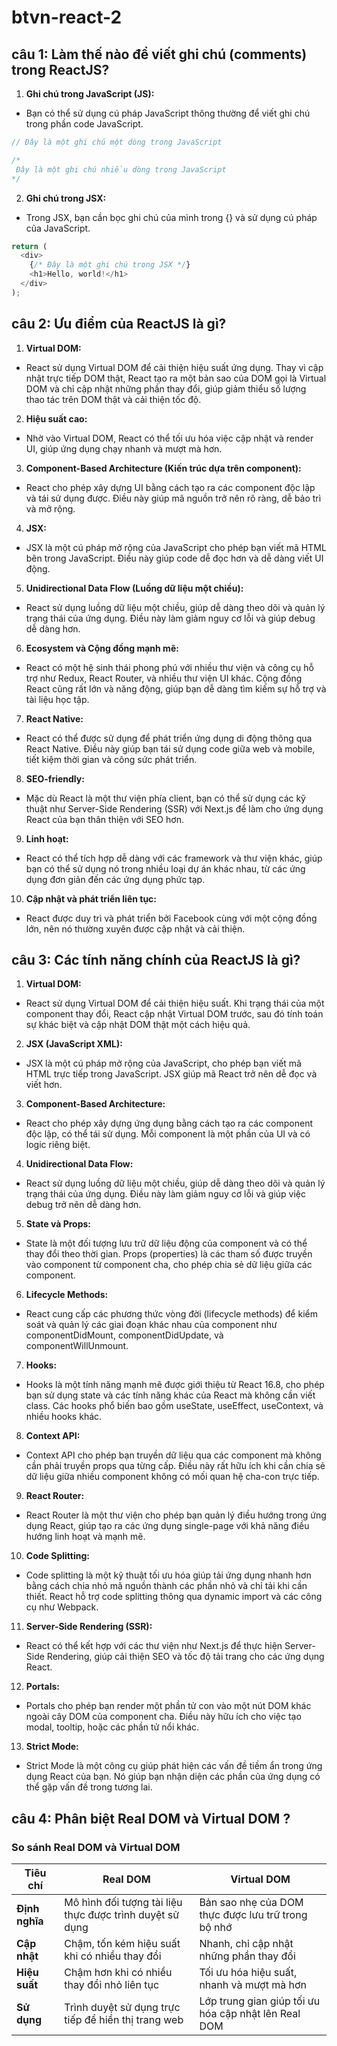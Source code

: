 # btvn-react-2

## câu 1: Làm thế nào để viết ghi chú (comments) trong ReactJS?
1. **Ghi chú trong JavaScript (JS):**
- Bạn có thể sử dụng cú pháp JavaScript thông thường để viết ghi chú trong phần code JavaScript.
```js
// Đây là một ghi chú một dòng trong JavaScript

/*
 Đây là một ghi chú nhiều dòng trong JavaScript
*/
```
2. **Ghi chú trong JSX:**
- Trong JSX, bạn cần bọc ghi chú của mình trong {} và sử dụng cú pháp của JavaScript.
```js
return (
  <div>
    {/* Đây là một ghi chú trong JSX */}
    <h1>Hello, world!</h1>
  </div>
);
```
## câu 2: Ưu điểm của ReactJS là gì?
1. **Virtual DOM:**
- React sử dụng Virtual DOM để cải thiện hiệu suất ứng dụng. Thay vì cập nhật trực tiếp DOM thật, React tạo ra một bản sao của DOM gọi là Virtual DOM và chỉ cập nhật những phần thay đổi, giúp giảm thiểu số lượng thao tác trên DOM thật và cải thiện tốc độ.
2. **Hiệu suất cao:**
- Nhờ vào Virtual DOM, React có thể tối ưu hóa việc cập nhật và render UI, giúp ứng dụng chạy nhanh và mượt mà hơn.
3. **Component-Based Architecture (Kiến trúc dựa trên component):**
- React cho phép xây dựng UI bằng cách tạo ra các component độc lập và tái sử dụng được. Điều này giúp mã nguồn trở nên rõ ràng, dễ bảo trì và mở rộng.
4. **JSX:**
- JSX là một cú pháp mở rộng của JavaScript cho phép bạn viết mã HTML bên trong JavaScript. Điều này giúp code dễ đọc hơn và dễ dàng viết UI động.
5. **Unidirectional Data Flow (Luồng dữ liệu một chiều):**
- React sử dụng luồng dữ liệu một chiều, giúp dễ dàng theo dõi và quản lý trạng thái của ứng dụng. Điều này làm giảm nguy cơ lỗi và giúp debug dễ dàng hơn.
6. **Ecosystem và Cộng đồng mạnh mẽ:**
- React có một hệ sinh thái phong phú với nhiều thư viện và công cụ hỗ trợ như Redux, React Router, và nhiều thư viện UI khác. Cộng đồng React cũng rất lớn và năng động, giúp bạn dễ dàng tìm kiếm sự hỗ trợ và tài liệu học tập.
7. **React Native:**
- React có thể được sử dụng để phát triển ứng dụng di động thông qua React Native. Điều này giúp bạn tái sử dụng code giữa web và mobile, tiết kiệm thời gian và công sức phát triển.
8. **SEO-friendly:**
- Mặc dù React là một thư viện phía client, bạn có thể sử dụng các kỹ thuật như Server-Side Rendering (SSR) với Next.js để làm cho ứng dụng React của bạn thân thiện với SEO hơn.
9. **Linh hoạt:**
- React có thể tích hợp dễ dàng với các framework và thư viện khác, giúp bạn có thể sử dụng nó trong nhiều loại dự án khác nhau, từ các ứng dụng đơn giản đến các ứng dụng phức tạp.
10. **Cập nhật và phát triển liên tục:**
- React được duy trì và phát triển bởi Facebook cùng với một cộng đồng lớn, nên nó thường xuyên được cập nhật và cải thiện.
## câu 3: Các tính năng chính của ReactJS là gì?
1. **Virtual DOM:**
- React sử dụng Virtual DOM để cải thiện hiệu suất. Khi trạng thái của một component thay đổi, React cập nhật Virtual DOM trước, sau đó tính toán sự khác biệt và cập nhật DOM thật một cách hiệu quả.
2. **JSX (JavaScript XML):**
- JSX là một cú pháp mở rộng của JavaScript, cho phép bạn viết mã HTML trực tiếp trong JavaScript. JSX giúp mã React trở nên dễ đọc và viết hơn.
3. **Component-Based Architecture:**
- React cho phép xây dựng ứng dụng bằng cách tạo ra các component độc lập, có thể tái sử dụng. Mỗi component là một phần của UI và có logic riêng biệt.
4. **Unidirectional Data Flow:**
- React sử dụng luồng dữ liệu một chiều, giúp dễ dàng theo dõi và quản lý trạng thái của ứng dụng. Điều này làm giảm nguy cơ lỗi và giúp việc debug trở nên dễ dàng hơn.
5. **State và Props:**
- State là một đối tượng lưu trữ dữ liệu động của component và có thể thay đổi theo thời gian.
Props (properties) là các tham số được truyền vào component từ component cha, cho phép chia sẻ dữ liệu giữa các component.
6. **Lifecycle Methods:**
- React cung cấp các phương thức vòng đời (lifecycle methods) để kiểm soát và quản lý các giai đoạn khác nhau của component như componentDidMount, componentDidUpdate, và componentWillUnmount.
7. **Hooks:**
- Hooks là một tính năng mạnh mẽ được giới thiệu từ React 16.8, cho phép bạn sử dụng state và các tính năng khác của React mà không cần viết class. Các hooks phổ biến bao gồm useState, useEffect, useContext, và nhiều hooks khác.
8. **Context API:**
- Context API cho phép bạn truyền dữ liệu qua các component mà không cần phải truyền props qua từng cấp. Điều này rất hữu ích khi cần chia sẻ dữ liệu giữa nhiều component không có mối quan hệ cha-con trực tiếp.
9. **React Router:**
- React Router là một thư viện cho phép bạn quản lý điều hướng trong ứng dụng React, giúp tạo ra các ứng dụng single-page với khả năng điều hướng linh hoạt và mạnh mẽ.
10. **Code Splitting:**
- Code splitting là một kỹ thuật tối ưu hóa giúp tải ứng dụng nhanh hơn bằng cách chia nhỏ mã nguồn thành các phần nhỏ và chỉ tải khi cần thiết. React hỗ trợ code splitting thông qua dynamic import và các công cụ như Webpack.
11. **Server-Side Rendering (SSR):**
- React có thể kết hợp với các thư viện như Next.js để thực hiện Server-Side Rendering, giúp cải thiện SEO và tốc độ tải trang cho các ứng dụng React.
12. **Portals:**
- Portals cho phép bạn render một phần tử con vào một nút DOM khác ngoài cây DOM của component cha. Điều này hữu ích cho việc tạo modal, tooltip, hoặc các phần tử nổi khác.
13. **Strict Mode:**
- Strict Mode là một công cụ giúp phát hiện các vấn đề tiềm ẩn trong ứng dụng React của bạn. Nó giúp bạn nhận diện các phần của ứng dụng có thể gặp vấn đề trong tương lai.

## câu 4: Phân biệt Real DOM và Virtual DOM ?
### So sánh Real DOM và Virtual DOM
| Tiêu chí        | Real DOM                                     | Virtual DOM                                   |
|-----------------|----------------------------------------------|----------------------------------------------|
| **Định nghĩa**  | Mô hình đối tượng tài liệu thực được trình duyệt sử dụng | Bản sao nhẹ của DOM thực được lưu trữ trong bộ nhớ |
| **Cập nhật**    | Chậm, tốn kém hiệu suất khi có nhiều thay đổi | Nhanh, chỉ cập nhật những phần thay đổi       |
| **Hiệu suất**   | Chậm hơn khi có nhiều thay đổi nhỏ liên tục   | Tối ưu hóa hiệu suất, nhanh và mượt mà hơn     |
| **Sử dụng**     | Trình duyệt sử dụng trực tiếp để hiển thị trang web | Lớp trung gian giúp tối ưu hóa cập nhật lên Real DOM |


